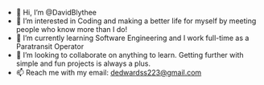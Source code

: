 - 👋 Hi, I’m @DavidBlythee
- 👀 I’m interested in Coding and making a better life for myself by meeting people who know more than I do!
- 🌱 I’m currently learning Software Engineering and I work full-time as a Paratransit Operator
- 💞️ I’m looking to collaborate on anything to learn. Getting further with simple and fun projects is always a plus. 
- 📫 Reach me with my email: dedwardss223@gmail.com
  

<!---
DavidBlythee/DavidBlythee is a ✨ special ✨ repository because its `README.md` (this file) appears on your GitHub profile.
You can click the Preview link to take a look at your changes.
--->
